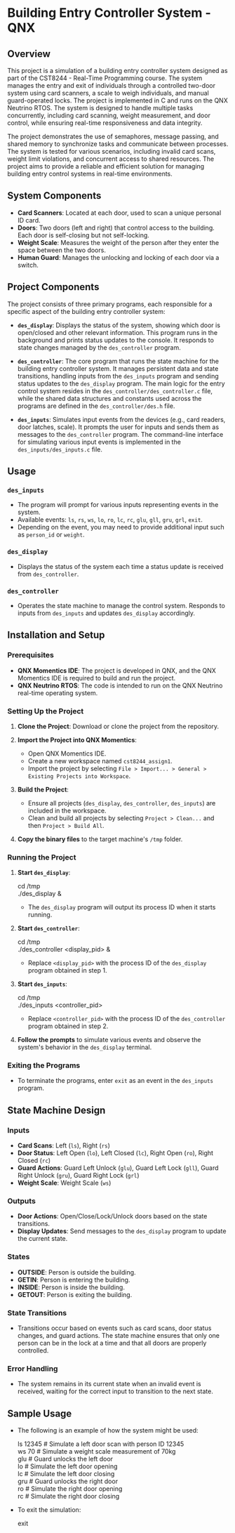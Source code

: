 # Building Entry Controller System - QNX

## Overview

This project is a simulation of a building entry controller system designed as part of the CST8244 - Real-Time Programming course. The system manages the entry and exit of individuals through a controlled two-door system using card scanners, a scale to weigh individuals, and manual guard-operated locks. The project is implemented in C and runs on the QNX Neutrino RTOS. The system is designed to handle multiple tasks concurrently, including card scanning, weight measurement, and door control, while ensuring real-time responsiveness and data integrity.

The project demonstrates the use of semaphores, message passing, and shared memory to synchronize tasks and communicate between processes. The system is tested for various scenarios, including invalid card scans, weight limit violations, and concurrent access to shared resources. The project aims to provide a reliable and efficient solution for managing building entry control systems in real-time environments.

## System Components

- **Card Scanners**: Located at each door, used to scan a unique personal ID card.
- **Doors**: Two doors (left and right) that control access to the building. Each door is self-closing but not self-locking.
- **Weight Scale**: Measures the weight of the person after they enter the space between the two doors.
- **Human Guard**: Manages the unlocking and locking of each door via a switch.

## Project Components

The project consists of three primary programs, each responsible for a specific aspect of the building entry controller system:

- **`des_display`**: Displays the status of the system, showing which door is open/closed and other relevant information. This program runs in the background and prints status updates to the console. It responds to state changes managed by the `des_controller` program.

- **`des_controller`**: The core program that runs the state machine for the building entry controller system. It manages persistent data and state transitions, handling inputs from the `des_inputs` program and sending status updates to the `des_display` program. The main logic for the entry control system resides in the `des_controller/des_controller.c` file, while the shared data structures and constants used across the programs are defined in the `des_controller/des.h` file.

- **`des_inputs`**: Simulates input events from the devices (e.g., card readers, door latches, scale). It prompts the user for inputs and sends them as messages to the `des_controller` program. The command-line interface for simulating various input events is implemented in the `des_inputs/des_inputs.c` file.



## Usage

### `des_inputs`

- The program will prompt for various inputs representing events in the system.
- Available events: `ls`, `rs`, `ws`, `lo`, `ro`, `lc`, `rc`, `glu`, `gll`, `gru`, `grl`, `exit`.
- Depending on the event, you may need to provide additional input such as `person_id` or `weight`.

### `des_display`

- Displays the status of the system each time a status update is received from `des_controller`.

### `des_controller`

- Operates the state machine to manage the control system. Responds to inputs from `des_inputs` and updates `des_display` accordingly.

## Installation and Setup

### Prerequisites

- **QNX Momentics IDE**: The project is developed in QNX, and the QNX Momentics IDE is required to build and run the project.
- **QNX Neutrino RTOS**: The code is intended to run on the QNX Neutrino real-time operating system.

### Setting Up the Project

1. **Clone the Project**: Download or clone the project from the repository.

2. **Import the Project into QNX Momentics**:
    - Open QNX Momentics IDE.
    - Create a new workspace named `cst8244_assign1`.
    - Import the project by selecting `File > Import... > General > Existing Projects into Workspace`.

3. **Build the Project**:
    - Ensure all projects (`des_display`, `des_controller`, `des_inputs`) are included in the workspace.
    - Clean and build all projects by selecting `Project > Clean...` and then `Project > Build All`.

4. **Copy the binary files** to the target machine's `/tmp` folder.

### Running the Project

1. **Start `des_display`**:

   cd /tmp  
   ./des_display &

    - The `des_display` program will output its process ID when it starts running.

2. **Start `des_controller`**:

   cd /tmp  
   ./des_controller <display_pid> &

    - Replace `<display_pid>` with the process ID of the `des_display` program obtained in step 1.

3. **Start `des_inputs`**:

   cd /tmp  
   ./des_inputs <controller_pid>

    - Replace `<controller_pid>` with the process ID of the `des_controller` program obtained in step 2.

4. **Follow the prompts** to simulate various events and observe the system's behavior in the `des_display` terminal.

### Exiting the Programs

- To terminate the programs, enter `exit` as an event in the `des_inputs` program.

## State Machine Design

### Inputs

- **Card Scans**: Left (`ls`), Right (`rs`)
- **Door Status**: Left Open (`lo`), Left Closed (`lc`), Right Open (`ro`), Right Closed (`rc`)
- **Guard Actions**: Guard Left Unlock (`glu`), Guard Left Lock (`gll`), Guard Right Unlock (`gru`), Guard Right Lock (`grl`)
- **Weight Scale**: Weight Scale (`ws`)

### Outputs

- **Door Actions**: Open/Close/Lock/Unlock doors based on the state transitions.
- **Display Updates**: Send messages to the `des_display` program to update the current state.

### States

- **OUTSIDE**: Person is outside the building.
- **GETIN**: Person is entering the building.
- **INSIDE**: Person is inside the building.
- **GETOUT**: Person is exiting the building.

### State Transitions

- Transitions occur based on events such as card scans, door status changes, and guard actions. The state machine ensures that only one person can be in the lock at a time and that all doors are properly controlled.

### Error Handling

- The system remains in its current state when an invalid event is received, waiting for the correct input to transition to the next state.

## Sample Usage

- The following is an example of how the system might be used:

  ls 12345  # Simulate a left door scan with person ID 12345  
  ws 70     # Simulate a weight scale measurement of 70kg  
  glu       # Guard unlocks the left door  
  lo        # Simulate the left door opening  
  lc        # Simulate the left door closing  
  gru       # Guard unlocks the right door  
  ro        # Simulate the right door opening  
  rc        # Simulate the right door closing

- To exit the simulation:

  exit
